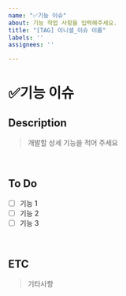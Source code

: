 ```yaml
---
name: "✅기능 이슈"
about: 기능 작업 사항을 입력해주세요.
title: "[TAG] 이니셜_이슈 이름"
labels: ''
assignees: ''

---
```


# ✅기능 이슈

## Description

> 개발할 상세 기능을 적어 주세요

<br>

## To Do

- [ ] 기능 1
- [ ] 기능 2
- [ ] 기능 3

<br>

## ETC

> 기타사항
